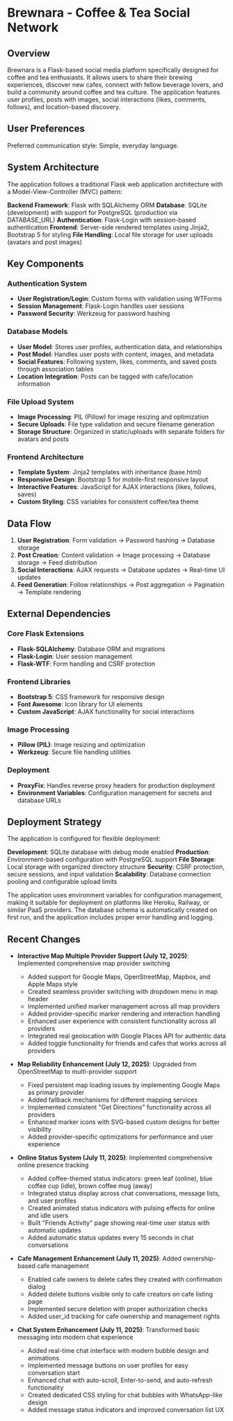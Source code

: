 # Brewnara - Coffee & Tea Social Network

## Overview

Brewnara is a Flask-based social media platform specifically designed for coffee and tea enthusiasts. It allows users to share their brewing experiences, discover new cafes, connect with fellow beverage lovers, and build a community around coffee and tea culture. The application features user profiles, posts with images, social interactions (likes, comments, follows), and location-based discovery.

## User Preferences

Preferred communication style: Simple, everyday language.

## System Architecture

The application follows a traditional Flask web application architecture with a Model-View-Controller (MVC) pattern:

**Backend Framework**: Flask with SQLAlchemy ORM
**Database**: SQLite (development) with support for PostgreSQL (production via DATABASE_URL)
**Authentication**: Flask-Login with session-based authentication
**Frontend**: Server-side rendered templates using Jinja2, Bootstrap 5 for styling
**File Handling**: Local file storage for user uploads (avatars and post images)

## Key Components

### Authentication System
- **User Registration/Login**: Custom forms with validation using WTForms
- **Session Management**: Flask-Login handles user sessions
- **Password Security**: Werkzeug for password hashing

### Database Models
- **User Model**: Stores user profiles, authentication data, and relationships
- **Post Model**: Handles user posts with content, images, and metadata
- **Social Features**: Following system, likes, comments, and saved posts through association tables
- **Location Integration**: Posts can be tagged with cafe/location information

### File Upload System
- **Image Processing**: PIL (Pillow) for image resizing and optimization
- **Secure Uploads**: File type validation and secure filename generation
- **Storage Structure**: Organized in static/uploads with separate folders for avatars and posts

### Frontend Architecture
- **Template System**: Jinja2 templates with inheritance (base.html)
- **Responsive Design**: Bootstrap 5 for mobile-first responsive layout
- **Interactive Features**: JavaScript for AJAX interactions (likes, follows, saves)
- **Custom Styling**: CSS variables for consistent coffee/tea theme

## Data Flow

1. **User Registration**: Form validation → Password hashing → Database storage
2. **Post Creation**: Content validation → Image processing → Database storage → Feed distribution
3. **Social Interactions**: AJAX requests → Database updates → Real-time UI updates
4. **Feed Generation**: Follow relationships → Post aggregation → Pagination → Template rendering

## External Dependencies

### Core Flask Extensions
- **Flask-SQLAlchemy**: Database ORM and migrations
- **Flask-Login**: User session management
- **Flask-WTF**: Form handling and CSRF protection

### Frontend Libraries
- **Bootstrap 5**: CSS framework for responsive design
- **Font Awesome**: Icon library for UI elements
- **Custom JavaScript**: AJAX functionality for social interactions

### Image Processing
- **Pillow (PIL)**: Image resizing and optimization
- **Werkzeug**: Secure file handling utilities

### Deployment
- **ProxyFix**: Handles reverse proxy headers for production deployment
- **Environment Variables**: Configuration management for secrets and database URLs

## Deployment Strategy

The application is configured for flexible deployment:

**Development**: SQLite database with debug mode enabled
**Production**: Environment-based configuration with PostgreSQL support
**File Storage**: Local storage with organized directory structure
**Security**: CSRF protection, secure sessions, and input validation
**Scalability**: Database connection pooling and configurable upload limits

The application uses environment variables for configuration management, making it suitable for deployment on platforms like Heroku, Railway, or similar PaaS providers. The database schema is automatically created on first run, and the application includes proper error handling and logging.

## Recent Changes

- **Interactive Map Multiple Provider Support (July 12, 2025)**: Implemented comprehensive map provider switching
  - Added support for Google Maps, OpenStreetMap, Mapbox, and Apple Maps style
  - Created seamless provider switching with dropdown menu in map header
  - Implemented unified marker management across all map providers
  - Added provider-specific marker rendering and interaction handling
  - Enhanced user experience with consistent functionality across all providers
  - Integrated real geolocation with Google Places API for authentic data
  - Added toggle functionality for friends and cafes that works across all providers

- **Map Reliability Enhancement (July 12, 2025)**: Upgraded from OpenStreetMap to multi-provider support
  - Fixed persistent map loading issues by implementing Google Maps as primary provider
  - Added fallback mechanisms for different mapping services
  - Implemented consistent "Get Directions" functionality across all providers
  - Enhanced marker icons with SVG-based custom designs for better visibility
  - Added provider-specific optimizations for performance and user experience

- **Online Status System (July 11, 2025)**: Implemented comprehensive online presence tracking
  - Added coffee-themed status indicators: green leaf (online), blue coffee cup (idle), brown coffee mug (away)
  - Integrated status display across chat conversations, message lists, and user profiles
  - Created animated status indicators with pulsing effects for online and idle users
  - Built "Friends Activity" page showing real-time user status with automatic updates
  - Added automatic status updates every 15 seconds in chat conversations

- **Cafe Management Enhancement (July 11, 2025)**: Added ownership-based cafe management
  - Enabled cafe owners to delete cafes they created with confirmation dialog
  - Added delete buttons visible only to cafe creators on cafe listing page
  - Implemented secure deletion with proper authorization checks
  - Added user_id tracking for cafe ownership and management rights

- **Chat System Enhancement (July 11, 2025)**: Transformed basic messaging into modern chat experience
  - Added real-time chat interface with modern bubble design and animations
  - Implemented message buttons on user profiles for easy conversation start
  - Enhanced chat with auto-scroll, Enter-to-send, and auto-refresh functionality
  - Created dedicated CSS styling for chat bubbles with WhatsApp-like design
  - Added message status indicators and improved conversation list UX